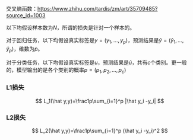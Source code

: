 交叉熵函数：https://www.zhihu.com/tardis/zm/art/35709485?source_id=1003



以下均假设样本数为$N$，所谓的损失是针对一个样本的。

对于回归任务，以下均假设真实标签是$y=(y_1,...,y_p)$，预测结果是$\hat y=(\hat y_1,...,\hat y_p)$，维数为$p$。

对于分类任务，以下均假设真实标签是$u$，预测结果是$\hat u$，共有$c$个类别。更一般的，模型输出的是各个类别的概率$p=(p_1,p_2,...,p_c)$

### L1损失

$$
L_1(\hat y,y)=\frac1p\sum_{i=1}^p |\hat y_i -y_i|
$$



### L2损失

$$
L_2(\hat y,y)=\frac1p\sum_{i=1}^p (\hat y_i -y_i)^2
$$



